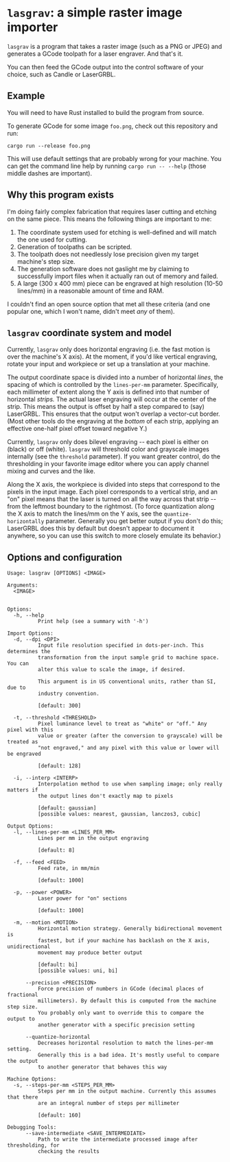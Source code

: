 # `lasgrav`: a simple raster image importer

`lasgrav` is a program that takes a raster image (such as a PNG or JPEG) and
generates a GCode toolpath for a laser engraver. And that's it.

You can then feed the GCode output into the control software of your choice,
such as Candle or LaserGRBL.

## Example

You will need to have Rust installed to build the program from source.

To generate GCode for some image `foo.png`, check out this repository and run:

```
cargo run --release foo.png
```

This will use default settings that are probably wrong for your machine. You can
get the command line help by running `cargo run -- --help` (those middle dashes
are important).

## Why this program exists

I'm doing fairly complex fabrication that requires laser cutting and etching on
the same piece. This means the following things are important to me:

1. The coordinate system used for etching is well-defined and will match the one
   used for cutting.
2. Generation of toolpaths can be scripted.
3. The toolpath does not needlessly lose precision given my target machine's
   step size.
4. The generation software does not gaslight me by claiming to successfully
   import files when it actually ran out of memory and failed.
5. A large (300 x 400 mm) piece can be engraved at high resolution (10-50
   lines/mm) in a reasonable amount of time and RAM.

I couldn't find an open source option that met all these criteria (and one
popular one, which I won't name, didn't meet _any_ of them).

## `lasgrav` coordinate system and model

Currently, `lasgrav` only does horizontal engraving (i.e. the fast motion is
over the machine's X axis). At the moment, if you'd like vertical engraving,
rotate your input and workpiece or set up a translation at your machine.

The output coordinate space is divided into a number of horizontal _lines_, the
spacing of which is controlled by the `lines-per-mm` parameter. Specifically,
each millimeter of extent along the Y axis is defined into that number of
horizontal _strips._ The actual laser engraving will occur at the center of the
strip. This means the output is offset by half a step compared to (say)
LaserGRBL. This ensures that the output won't overlap a vector-cut border. (Most
other tools do the engraving at the _bottom_ of each strip, applying an
effective one-half pixel offset toward negative Y.)

Currently, `lasgrav` only does bilevel engraving -- each pixel is either on
(black) or off (white). `lasgrav` will threshold color and grayscale images
internally (see the `threshold` parameter). If you want greater control, do the
thresholding in your favorite image editor where you can apply channel mixing
and curves and the like.

Along the X axis, the workpiece is divided into steps that correspond to the
pixels in the input image. Each pixel corresponds to a vertical strip, and an
"on" pixel means that the laser is turned on all the way across that strip --
from the leftmost boundary to the rightmost. (To force quantization along the X
axis to match the lines/mm on the Y axis, see the `quantize-horizontally`
parameter. Generally you get better output if you don't do this; LaserGRBL does
this by default but doesn't appear to document it anywhere, so you can use this
switch to more closely emulate its behavior.)

## Options and configuration

```
Usage: lasgrav [OPTIONS] <IMAGE>

Arguments:
  <IMAGE>
          

Options:
  -h, --help
          Print help (see a summary with '-h')

Import Options:
  -d, --dpi <DPI>
          Input file resolution specified in dots-per-inch. This determines the
          transformation from the input sample grid to machine space. You can
          alter this value to scale the image, if desired.
          
          This argument is in US conventional units, rather than SI, due to
          industry convention.
          
          [default: 300]

  -t, --threshold <THRESHOLD>
          Pixel luminance level to treat as "white" or "off." Any pixel with this
          value or greater (after the conversion to grayscale) will be treated as
          "not engraved," and any pixel with this value or lower will be engraved
          
          [default: 128]

  -i, --interp <INTERP>
          Interpolation method to use when sampling image; only really matters if
          the output lines don't exactly map to pixels
          
          [default: gaussian]
          [possible values: nearest, gaussian, lanczos3, cubic]

Output Options:
  -l, --lines-per-mm <LINES_PER_MM>
          Lines per mm in the output engraving
          
          [default: 8]

  -f, --feed <FEED>
          Feed rate, in mm/min
          
          [default: 1000]

  -p, --power <POWER>
          Laser power for "on" sections
          
          [default: 1000]

  -m, --motion <MOTION>
          Horizontal motion strategy. Generally bidirectional movement is
          fastest, but if your machine has backlash on the X axis, unidirectional
          movement may produce better output
          
          [default: bi]
          [possible values: uni, bi]

      --precision <PRECISION>
          Force precision of numbers in GCode (decimal places of fractional
          millimeters). By default this is computed from the machine step size.
          You probably only want to override this to compare the output to
          another generator with a specific precision setting

      --quantize-horizontal
          Decreases horizontal resolution to match the lines-per-mm setting.
          Generally this is a bad idea. It's mostly useful to compare the output
          to another generator that behaves this way

Machine Options:
  -s, --steps-per-mm <STEPS_PER_MM>
          Steps per mm in the output machine. Currently this assumes that there
          are an integral number of steps per millimeter
          
          [default: 160]

Debugging Tools:
      --save-intermediate <SAVE_INTERMEDIATE>
          Path to write the intermediate processed image after thresholding, for
          checking the results
```
